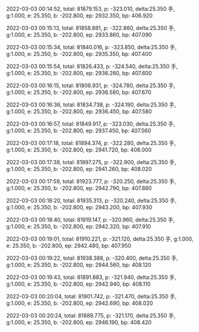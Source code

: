 2022-03-03 00:14:52, total: 81879.153, p: -323.010, delta:25.350 手, g:1.000, e: 25.350, b: -202.800, ep: 2932.350, bp: 406.920

2022-03-03 00:15:13, total: 81858.881, p: -322.860, delta:25.350 手, g:1.000, e: 25.350, b: -202.800, ep: 2933.860, bp: 407.090

2022-03-03 00:15:34, total: 81840.016, p: -323.850, delta:25.350 手, g:1.000, e: 25.350, b: -202.800, ep: 2935.350, bp: 407.400

2022-03-03 00:15:54, total: 81826.433, p: -324.540, delta:25.350 手, g:1.000, e: 25.350, b: -202.800, ep: 2936.260, bp: 407.600

2022-03-03 00:16:15, total: 81806.931, p: -324.780, delta:25.350 手, g:1.000, e: 25.350, b: -202.800, ep: 2936.580, bp: 407.670

2022-03-03 00:16:36, total: 81834.738, p: -324.190, delta:25.350 手, g:1.000, e: 25.350, b: -202.800, ep: 2936.450, bp: 407.580

2022-03-03 00:16:57, total: 81849.917, p: -323.030, delta:25.350 手, g:1.000, e: 25.350, b: -202.800, ep: 2937.450, bp: 407.560

2022-03-03 00:17:18, total: 81894.374, p: -322.280, delta:25.350 手, g:1.000, e: 25.350, b: -202.800, ep: 2941.720, bp: 408.000

2022-03-03 00:17:38, total: 81897.275, p: -322.900, delta:25.350 手, g:1.000, e: 25.350, b: -202.800, ep: 2941.260, bp: 408.020

2022-03-03 00:17:59, total: 81923.777, p: -320.250, delta:25.350 手, g:1.000, e: 25.350, b: -202.800, ep: 2942.790, bp: 407.880

2022-03-03 00:18:20, total: 81935.313, p: -320.240, delta:25.350 手, g:1.000, e: 25.350, b: -202.800, ep: 2943.200, bp: 407.930

2022-03-03 00:18:40, total: 81919.147, p: -320.960, delta:25.350 手, g:1.000, e: 25.350, b: -202.800, ep: 2942.320, bp: 407.910

2022-03-03 00:19:01, total: 81910.221, p: -321.120, delta:25.350 手, g:1.000, e: 25.350, b: -202.800, ep: 2942.480, bp: 407.950

2022-03-03 00:19:22, total: 81938.388, p: -320.400, delta:25.350 手, g:1.000, e: 25.350, b: -202.800, ep: 2944.560, bp: 408.120

2022-03-03 00:19:43, total: 81891.883, p: -321.940, delta:25.350 手, g:1.000, e: 25.350, b: -202.800, ep: 2942.940, bp: 408.110

2022-03-03 00:20:04, total: 81901.742, p: -321.470, delta:25.350 手, g:1.000, e: 25.350, b: -202.800, ep: 2942.690, bp: 408.020

2022-03-03 00:20:24, total: 81889.775, p: -321.170, delta:25.350 手, g:1.000, e: 25.350, b: -202.800, ep: 2946.190, bp: 408.420